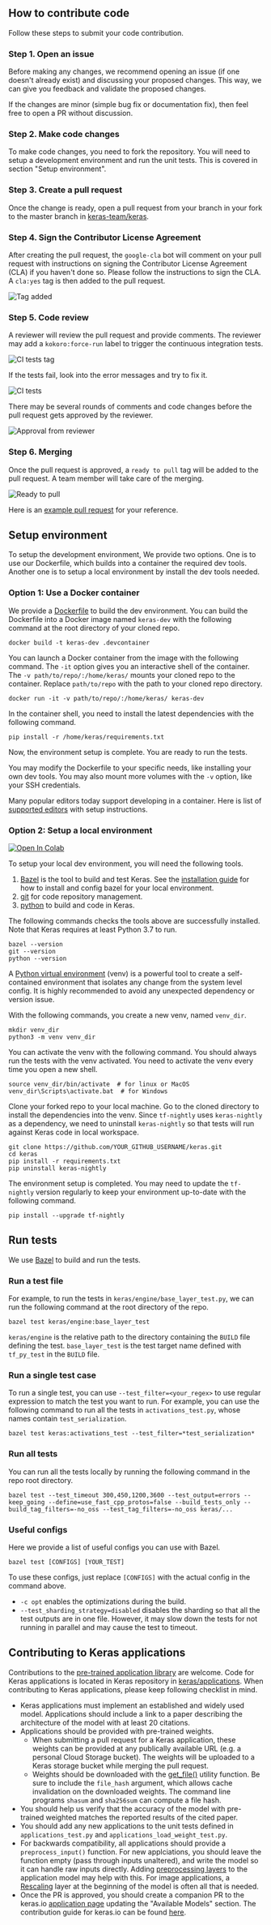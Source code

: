 ## How to contribute code

Follow these steps to submit your code contribution.

### Step 1. Open an issue

Before making any changes, we recommend opening an issue (if one doesn't already
exist) and discussing your proposed changes. This way, we can give you feedback
and validate the proposed changes.

If the changes are minor (simple bug fix or documentation fix), then feel free
to open a PR without discussion.

### Step 2. Make code changes

To make code changes, you need to fork the repository. You will need to setup a
development environment and run the unit tests. This is covered in section
"Setup environment".

### Step 3. Create a pull request

Once the change is ready, open a pull request from your branch in your fork to
the master branch in [keras-team/keras](https://github.com/keras-team/keras).

### Step 4. Sign the Contributor License Agreement

After creating the pull request, the `google-cla` bot will comment on your pull
request with instructions on signing the Contributor License Agreement (CLA) if
you haven't done so. Please follow the instructions to sign the CLA. A `cla:yes`
tag is then added to the pull request.

![Tag added](https://i.imgur.com/LHEdIfL.png)


### Step 5. Code review

A reviewer will review the pull request and provide comments. The reviewer may
add a `kokoro:force-run` label to trigger the continuous integration tests.

![CI tests tag](https://i.imgur.com/58NOCB0.png)

If the tests fail, look into the error messages and try to fix it.

![CI tests](https://i.imgur.com/vVY0dZD.png)

There may be
several rounds of comments and code changes before the pull request gets
approved by the reviewer.

![Approval from reviewer](https://i.imgur.com/Ywl4ets.png)

### Step 6. Merging

Once the pull request is approved, a `ready to pull` tag will be added to the
pull request. A team member will take care of the merging.

![Ready to pull](https://i.imgur.com/yCEqJsA.png)

Here is an [example pull request](https://github.com/keras-team/keras/pull/15015)
for your reference.

## Setup environment

To setup the development environment, We provide two options. One is to use our
Dockerfile, which builds into a container the required dev tools. Another one is
to setup a local environment by install the dev tools needed.

### Option 1: Use a Docker container

We provide a
[Dockerfile](https://github.com/keras-team/keras/blob/master/.devcontainer/Dockerfile)
to build the dev environment. You can build the Dockerfile into a Docker image
named `keras-dev` with the following command at the root directory of your
cloned repo.

```shell
docker build -t keras-dev .devcontainer
```

You can launch a Docker container from the image with the following command. The
`-it` option gives you an interactive shell of the container. The `-v
path/to/repo/:/home/keras/` mounts your cloned repo to the container. Replace
`path/to/repo` with the path to your cloned repo directory.

```shell
docker run -it -v path/to/repo/:/home/keras/ keras-dev
```

In the container shell, you need to install the latest dependencies with the
following command.

```shell
pip install -r /home/keras/requirements.txt
```

Now, the environment setup is complete. You are ready to run the tests.

You may modify the Dockerfile to your specific needs, like installing your own
dev tools. You may also mount more volumes with the `-v` option, like your SSH
credentials.

Many popular editors today support developing in a container. Here is list of
[supported editors](https://discuss.tensorflow.org/t/setup-your-favorite-editor-to-develop-keras)
with setup instructions.

### Option 2: Setup a local environment

<a href="https://colab.research.google.com/gist/AdityaKane2001/df4086c7265a1b3519ffe65ea61d5ec1/keras-build-test-notebook.ipynb" 
target="_blank"><img src="https://colab.research.google.com/assets/colab-badge.svg" alt="Open In Colab"/></a>

To setup your local dev environment, you will need the following tools.

1.  [Bazel](https://bazel.build/) is the tool to build and test Keras. See the
    [installation guide](https://docs.bazel.build/versions/4.0.0/install.html)
    for how to install and config bazel for your local environment.
2.  [git](https://github.com/) for code repository management.
3.  [python](https://www.python.org/) to build and code in Keras.

The following commands checks the tools above are successfully installed. Note
that Keras requires at least Python 3.7 to run.

```shell
bazel --version
git --version
python --version
```

A [Python virtual environment](https://docs.python.org/3/tutorial/venv.html)
(venv) is a powerful tool to create a self-contained environment that isolates
any change from the system level config. It is highly recommended to avoid any
unexpected dependency or version issue.

With the following commands, you create a new venv, named `venv_dir`.

```shell
mkdir venv_dir
python3 -m venv venv_dir
```

You can activate the venv with the following command. You should always run the
tests with the venv activated. You need to activate the venv every time you open
a new shell.

```shell
source venv_dir/bin/activate  # for linux or MacOS
venv_dir\Scripts\activate.bat  # for Windows
```

Clone your forked repo to your local machine. Go to the cloned directory to
install the dependencies into the venv. Since `tf-nightly` uses `keras-nightly`
as a dependency, we need to uninstall `keras-nightly` so that tests will run
against Keras code in local workspace.

```shell
git clone https://github.com/YOUR_GITHUB_USERNAME/keras.git
cd keras
pip install -r requirements.txt
pip uninstall keras-nightly
```

The environment setup is completed. You may need to update the `tf-nightly`
version regularly to keep your environment up-to-date with the following
command.

```shell
pip install --upgrade tf-nightly
```

## Run tests

We use [Bazel](https://bazel.build/) to build and run the tests.

### Run a test file

For example, to run the tests in `keras/engine/base_layer_test.py`,
we can run the following command at the root directory of the repo.

```shell
bazel test keras/engine:base_layer_test
```

`keras/engine` is the relative path to the directory containing the `BUILD` file
defining the test. `base_layer_test` is the test target name defined with
`tf_py_test` in the `BUILD` file.

### Run a single test case

To run a single test, you can use `--test_filter=<your_regex>`
to use regular expression to match the test you want to run. For example, you
can use the following command to run all the tests in `activations_test.py`,
whose names contain `test_serialization`.

```
bazel test keras:activations_test --test_filter=*test_serialization*
```

### Run all tests

You can run all the tests locally by running the following command in the repo
root directory.

```
bazel test --test_timeout 300,450,1200,3600 --test_output=errors --keep_going --define=use_fast_cpp_protos=false --build_tests_only --build_tag_filters=-no_oss --test_tag_filters=-no_oss keras/...
```

### Useful configs

Here we provide a list of useful configs you can use with Bazel.

```shell
bazel test [CONFIGS] [YOUR_TEST]
```

To use these configs, just replace `[CONFIGS]` with the actual config in the
command above.
* `-c opt` enables the optimizations during the build.
* `--test_sharding_strategy=disabled` disables the sharding so that all the
  test outputs are in one file.
  However, it may slow down the tests for not running in parallel
  and may cause the test to timeout.

## Contributing to Keras applications

Contributions to the
[pre-trained application library](https://keras.io/api/applications/) are
welcome. Code for Keras applications is located in Keras repository in
[keras/applications](https://github.com/keras-team/keras/blob/master/keras/applications).
When contributing to Keras applications, please keep following checklist in
mind.

-   Keras applications must implement an established and widely used model.
    Applications should include a link to a paper describing the architecture of
    the model with at least 20 citations.
-   Applications should be provided with pre-trained weights.
    -   When submitting a pull request for a Keras application, these weights
        can be provided at any publically available URL (e.g. a personal Cloud
        Storage bucket). The weights will be uploaded to a Keras storage bucket
        while merging the pull request.
    -   Weights should be downloaded with the
        [get_file()](https://keras.io/api/utils/python_utils/#getfile-function)
        utility function. Be sure to include the `file_hash` argument, which
        allows cache invalidation on the downloaded weights. The command line
        programs `shasum` and `sha256sum` can compute a file hash.
-   You should help us verify that the accuracy of the model with pre-trained
    weighted matches the reported results of the cited paper.
-   You should add any new applications to the unit tests defined in
    `applications_test.py` and `applications_load_weight_test.py`.
-   For backwards compatibility, all applications should provide a
    `preprocess_input()` function. For new applciations, you should leave the
    function empty (pass through inputs unaltered), and write the model so it
    can handle raw inputs directly. Adding
    [preprocessing layers](https://keras.io/guides/preprocessing_layers/) to the
    application model may help with this. For image applications, a
    [Rescaling](https://keras.io/api/layers/preprocessing_layers/image_preprocessing/rescaling/)
    layer at the beginning of the model is often all that is needed.
-   Once the PR is approved, you should create a companion PR to the keras.io
    [application page](https://keras.io/api/applications/) updating the
    "Available Models" section. The contribution guide for keras.io can be found
    [here](https://github.com/keras-team/keras-io/blob/master/contributor_guide.md).
